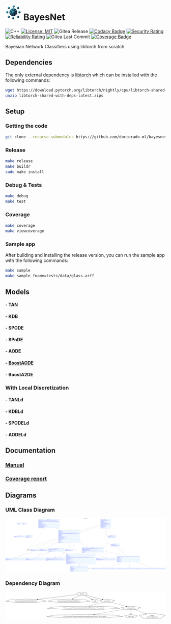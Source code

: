# <img src="logo.png" alt="logo" width="50"/>  BayesNet

![C++](https://img.shields.io/badge/c++-%2300599C.svg?style=flat&logo=c%2B%2B&logoColor=white)
[![License: MIT](https://img.shields.io/badge/License-MIT-blue.svg)](<https://opensource.org/licenses/MIT>)
![Gitea Release](https://img.shields.io/gitea/v/release/rmontanana/bayesnet?gitea_url=https://gitea.rmontanana.es:3000)
[![Codacy Badge](https://app.codacy.com/project/badge/Grade/cf3e0ac71d764650b1bf4d8d00d303b1)](https://app.codacy.com/gh/Doctorado-ML/BayesNet/dashboard?utm_source=gh&utm_medium=referral&utm_content=&utm_campaign=Badge_grade)
[![Security Rating](https://sonarcloud.io/api/project_badges/measure?project=rmontanana_BayesNet&metric=security_rating)](https://sonarcloud.io/summary/new_code?id=rmontanana_BayesNet)
[![Reliability Rating](https://sonarcloud.io/api/project_badges/measure?project=rmontanana_BayesNet&metric=reliability_rating)](https://sonarcloud.io/summary/new_code?id=rmontanana_BayesNet)
![Gitea Last Commit](https://img.shields.io/gitea/last-commit/rmontanana/bayesnet?gitea_url=https://gitea.rmontanana.es:3000&logo=gitea)
[![Coverage Badge](https://img.shields.io/badge/Coverage-97,0%25-green)](html/index.html)

Bayesian Network Classifiers using libtorch from scratch

## Dependencies

The only external dependency is [libtorch](https://pytorch.org/cppdocs/installing.html) which can be installed with the following commands:

```bash
wget https://download.pytorch.org/libtorch/nightly/cpu/libtorch-shared-with-deps-latest.zip
unzip libtorch-shared-with-deps-latest.zips
```

## Setup

### Getting the code

```bash
git clone --recurse-submodules https://github.com/doctorado-ml/bayesnet
```

### Release

```bash
make release
make buildr
sudo make install
```

### Debug & Tests

```bash
make debug
make test
```

### Coverage

```bash
make coverage
make viewcoverage
```

### Sample app

After building and installing the release version, you can run the sample app with the following commands:

```bash
make sample
make sample fname=tests/data/glass.arff
```

## Models

#### - TAN

#### - KDB

#### - SPODE

#### - SPnDE

#### - AODE

#### - [BoostAODE](docs/BoostAODE.md)

#### - BoostA2DE

### With Local Discretization

#### - TANLd

#### - KDBLd

#### - SPODELd

#### - AODELd

## Documentation

### [Manual](https://rmontanana.github.io/bayesnet/)

### [Coverage report](https://rmontanana.github.io/bayesnet/coverage/index.html)

## Diagrams

### UML Class Diagram

![BayesNet UML Class Diagram](diagrams/BayesNet.svg)

### Dependency Diagram

![BayesNet Dependency Diagram](diagrams/dependency.svg)
